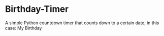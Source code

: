 Birthday-Timer
==============

A simple Python countdown timer that counts down to a certain date, in this case: My Birthday
